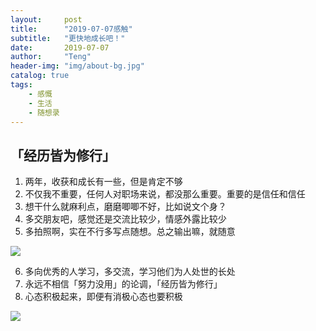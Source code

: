```yaml
---
layout:     post
title:      "2019-07-07感触"
subtitle:   "更快地成长吧！"
date:       2019-07-07
author:     "Teng"
header-img: "img/about-bg.jpg"
catalog: true
tags:
    - 感慨
    - 生活
    - 随想录
---
```


## 「经历皆为修行」

1. 两年，收获和成长有一些，但是肯定不够
2. 不仅我不重要，任何人对职场来说，都没那么重要。重要的是信任和信任
3. 想干什么就麻利点，磨磨唧唧不好，比如说文个身？
4. 多交朋友吧，感觉还是交流比较少，情感外露比较少
5. 多拍照啊，实在不行多写点随想。总之输出嘛，就随意

![](http://images.tengblog.cn/20190707224504_bK7CY9_IMG_6033.jpeg)


6. 多向优秀的人学习，多交流，学习他们为人处世的长处
7. 永远不相信「努力没用」的论调，「经历皆为修行」
8. 心态积极起来，即便有消极心态也要积极

![](http://images.tengblog.cn/20190707224504_qh6dcT_IMG_6034.jpeg)
